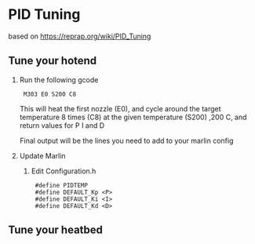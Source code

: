
# PID Tuning

based on https://reprap.org/wiki/PID_Tuning

## Tune your hotend
1. Run the following gcode

        M303 E0 S200 C8

    This will heat the first nozzle (E0), and cycle around the target temperature 8 times (C8) at the given temperature (S200) ,200 C, and return values for P I and D

    Final output will be the lines you need to add to your marlin config

2. Update Marlin
	1. Edit Configuration.h

            #define PIDTEMP
            #define DEFAULT_Kp <P>
            #define DEFAULT_Ki <I>
            #define DEFAULT_Kd <D>
## Tune your heatbed

<!--stackedit_data:
eyJoaXN0b3J5IjpbMTY3Nzg1NzY0MiwyNjA2NDQ2NjksLTUyMD
cyMTc2MF19
-->